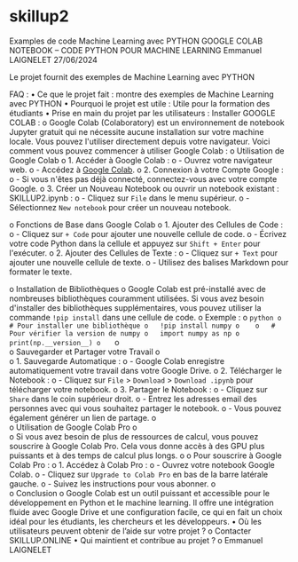# skillup2
Examples de code Machine Learning avec PYTHON
GOOGLE COLAB NOTEBOOK – CODE PYTHON POUR MACHINE LEARNING
Emmanuel LAIGNELET
27/06/2024

Le projet fournit des exemples de Machine Learning avec PYTHON

FAQ :
•	Ce que le projet fait : montre des exemples de Machine Learning avec PYTHON
•	Pourquoi le projet est utile : Utile pour la formation des étudiants
•	Prise en main du projet par les utilisateurs : Installer GOOGLE COLAB :
	o	Google Colab (Colaboratory) est un environnement de notebook Jupyter gratuit qui ne nécessite aucune installation sur votre machine locale. Vous pouvez l'utiliser directement depuis votre navigateur. Voici comment vous pouvez commencer à utiliser Google Colab :
	o	 Utilisation de Google Colab
	o	1. Accéder à Google Colab :
	o	   - Ouvrez votre navigateur web.
	o	   - Accédez à [Google Colab](https://colab.research.google.com).
	o	2. Connexion à votre Compte Google :
	o	   - Si vous n'êtes pas déjà connecté, connectez-vous avec votre compte Google.
	o	3. Créer un Nouveau Notebook ou ouvrir un notebook existant : SKILLUP2.ipynb :
	o	   - Cliquez sur `File` dans le menu supérieur.
	o	   - Sélectionnez `New notebook` pour créer un nouveau notebook.
	
 o	 Fonctions de Base dans Google Colab
	o	1. Ajouter des Cellules de Code :
	o	   - Cliquez sur `+ Code` pour ajouter une nouvelle cellule de code.
	o	   - Écrivez votre code Python dans la cellule et appuyez sur `Shift + Enter` pour l'exécuter.
	o	2. Ajouter des Cellules de Texte :
	o	   - Cliquez sur `+ Text` pour ajouter une nouvelle cellule de texte.
	o	   - Utilisez des balises Markdown pour formater le texte.

o	 Installation de Bibliothèques
	o	Google Colab est pré-installé avec de nombreuses bibliothèques couramment utilisées. Si vous avez besoin d'installer des bibliothèques supplémentaires, vous pouvez utiliser la commande `!pip install` dans une cellule de code.
o	Exemple :
o	```python
o	# Pour installer une bibliothèque
o	!pip install numpy
o	
o	# Pour vérifier la version de numpy
o	import numpy as np
o	print(np.__version__)
o	```
o	
o	 Sauvegarder et Partager votre Travail
o	
o	1. Sauvegarde Automatique :
o	   - Google Colab enregistre automatiquement votre travail dans votre Google Drive.
o	2. Télécharger le Notebook :
o	   - Cliquez sur `File` > `Download` > `Download .ipynb` pour télécharger votre notebook.
o	3. Partager le Notebook :
o	   - Cliquez sur `Share` dans le coin supérieur droit.
o	   - Entrez les adresses email des personnes avec qui vous souhaitez partager le notebook.
o	   - Vous pouvez également générer un lien de partage.
o	
o	 Utilisation de Google Colab Pro
o	
o	Si vous avez besoin de plus de ressources de calcul, vous pouvez souscrire à Google Colab Pro. Cela vous donne accès à des GPU plus puissants et à des temps de calcul plus longs.
o	o	Pour souscrire à Google Colab Pro :
o	1. Accédez à Colab Pro :
o	   - Ouvrez votre notebook Google Colab.
o	   - Cliquez sur `Upgrade to Colab Pro` en bas de la barre latérale gauche.
o	   - Suivez les instructions pour vous abonner.
o	
o	 Conclusion
o	Google Colab est un outil puissant et accessible pour le développement en Python et le machine learning. Il offre une intégration fluide avec Google Drive et une configuration facile, ce qui en fait un choix idéal pour les étudiants, les chercheurs et les développeurs.
•	Où les utilisateurs peuvent obtenir de l’aide sur votre projet ?
o	Contacter SKILLUP.ONLINE
•	Qui maintient et contribue au projet ?
o	Emmanuel LAIGNELET

